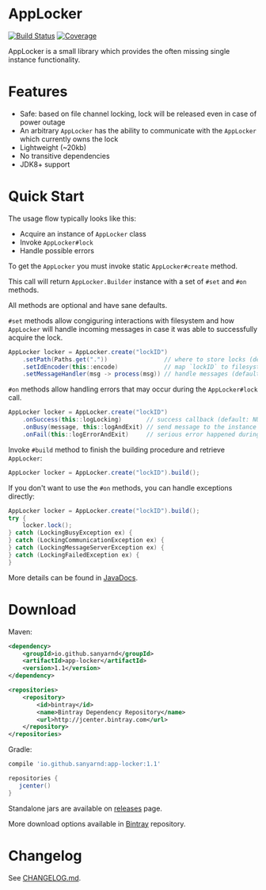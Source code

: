 # AppLocker
[![Build Status](https://travis-ci.com/sanyarnd/applocker.svg?branch=master)](https://travis-ci.com/sanyarnd/applocker)
[![Coverage](https://sonarcloud.io/api/project_badges/measure?project=io.github.sanyarnd%3Aapp-locker&metric=coverage)](https://sonarcloud.io/dashboard?id=io.github.sanyarnd%3Aapp-locker)

AppLocker is a small library which provides the often missing single instance functionality.

# Features
* Safe: based on file channel locking, lock will be released even in case of power outage
* An arbitrary `AppLocker` has the ability to communicate with the `AppLocker` which currently owns the lock
* Lightweight (~20kb) 
* No transitive dependencies
* JDK8+ support

# Quick Start
The usage flow typically looks like this:
* Acquire an instance of `AppLocker` class
* Invoke `AppLocker#lock`
* Handle possible errors

To get the `AppLocker` you must invoke static `AppLocker#create` method. 

This call will return `AppLocker.Builder` instance with a set of `#set` and `#on` methods.

All methods are optional and have sane defaults.

`#set` methods allow congiguring interactions with filesystem and how `AppLocker` will handle incoming messages in case it was able to successfully acquire the lock.

```java
AppLocker locker = AppLocker.create("lockID")
    .setPath(Paths.get("."))                // where to store locks (default: ".")
    .setIdEncoder(this::encode)             // map `lockID` to filesystem name (default: "SHA-1")
    .setMessageHandler(msg -> process(msg)) // handle messages (default: NULL) 
```

`#on` methods allow handling errors that may occur during the `AppLocker#lock` call.

```java
AppLocker locker = AppLocker.create("lockID")
    .onSuccess(this::logLocking)       // success callback (default: NULL)
    .onBusy(message, this::logAndExit) // send message to the instance which currently owns the lock and invoke callback (default: NULL)
    .onFail(this::logErrorAndExit)     // serious error happened during the lock (default: re-throw exception)
```

Invoke `#build` method to finish the building procedure and retrieve `AppLocker`:
```java
AppLocker locker = AppLocker.create("lockID").build();
```

If you don't want to use the `#on` methods, you can handle exceptions directly:
```java
AppLocker locker = AppLocker.create("lockID").build();
try {
    locker.lock();
} catch (LockingBusyException ex) {
} catch (LockingCommunicationException ex) {
} catch (LockingMessageServerException ex) {
} catch (LockingFailedException ex) {
}
```

More details can be found in [JavaDocs](https://sanyarnd.github.io/applocker/apidocs/index.html).

# Download
Maven:
```xml
<dependency> 
    <groupId>io.github.sanyarnd</groupId> 
    <artifactId>app-locker</artifactId>
    <version>1.1</version>
</dependency>

<repositories>
    <repository>
        <id>bintray</id>
        <name>Bintray Dependency Repository</name>
        <url>http://jcenter.bintray.com</url>
    </repository>
</repositories>
```

Gradle:
```gradle
compile 'io.github.sanyarnd:app-locker:1.1'

repositories {  
   jcenter()  
}
```
 
Standalone jars are available on [releases](https://github.com/sanyarnd/applocker/releases) page.

More download options available in [Bintray](https://bintray.com/sanya-rnd/maven-projects/applocker) repository.

# Changelog
See [CHANGELOG.md](CHANGELOG.md).
